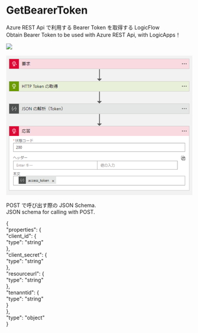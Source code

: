 # GetBearerToken

Azure REST Api で利用する Bearer Token を取得する LogicFlow<br />
Obtain Bearer Token to be used with Azure REST Api, with LogicApps！

<a href="https://portal.azure.com/#create/Microsoft.Template/uri/https%3A%2F%2Fraw.githubusercontent.com%2Fahf0124%2FGetBearerToken%2Fmaster%2Ftemplate.json" target="_blank">
    <img src="http://azuredeploy.net/deploybutton.png"/>
</a>

![LogicFlow](https://github.com/ahf0124/LogicFlow-ja/blob/master/GetBearerToken/GetBearerLogicFlow.png)

POST で呼び出す際の JSON Schema.<br />
JSON schema for calling with POST.

{<br />
  "properties": {<br />
    "client_id": {<br />
      "type": "string"<br />
    },<br />
    "client_secret": {<br />
      "type": "string"<br />
    },<br />
    "resourceurl": {<br />
      "type": "string"<br />
    },<br />
    "tenanntid": {<br />
      "type": "string"<br />
    }<br />
  },<br />
  "type": "object"<br />
}<br />
